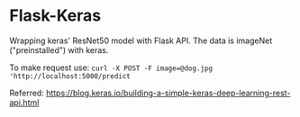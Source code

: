 # Flask-Keras
Wrapping keras' ResNet50 model with Flask API.
The data is imageNet ("preinstalled") with keras.


To make request use:
`curl -X POST -F image=@dog.jpg 'http://localhost:5000/predict`

 Referred: https://blog.keras.io/building-a-simple-keras-deep-learning-rest-api.html
